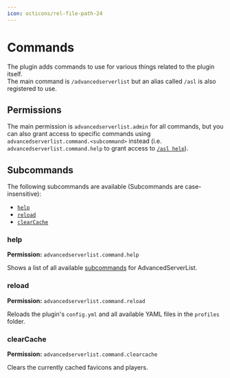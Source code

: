 ```yaml
---
icon: octicons/rel-file-path-24
---
```


# Commands

The plugin adds commands to use for various things related to the plugin itself.  
The main command is `/advancedserverlist` but an alias called `/asl` is also registered to use.

## Permissions

The main permission is `advancedserverlist.admin` for all commands, but you can also grant access to specific commands using `advancedserverlist.command.<subcommand>` instead (i.e. `advancedserverlist.command.help` to grant access to [`/asl help`](#help)).

## Subcommands

The following subcommands are available (Subcommands are case-insensitive):

- [`help`](#help)
- [`reload`](#reload)
- [`clearCache`](#clearcache)

### help

**Permission:** `advancedserverlist.command.help`

Shows a list of all available [subcommands](#subcommands) for AdvancedServerList.

### reload

**Permission:** `advancedserverlist.command.reload`

Reloads the plugin's `config.yml` and all available YAML files in the `profiles` folder.

### clearCache

**Permission:** `advancedserverlist.command.clearcache`

Clears the currently cached favicons and players.